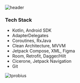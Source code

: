 ![header](https://capsule-render.vercel.app/api?type=Waving&height=300&section=header&text=Hi%20there!&desc=I'm%20Viktoriya.&fontSize=50&color=0:D84BB2,100:FFDD00&fontColor=ffffff)

### Tech Stack
- Kotlin, Android SDK
- AdapterDelegates
- Coroutines, RxJava
- Clean Architecture, MVVM
- Jetpack Compose, XML, Figma
- Room, Retrofit, Dagger/Hilt
- Cicerone, Jetpack Navigation
- Git

<p><img src="https://github-readme-stats.vercel.app/api/top-langs/?username=tprobius&&hide_border=false&include_all_commits=false&count_private=false" alt="tprobius" /></p>


<!--
**tprobius/tprobius** is a ✨ _special_ ✨ repository because its `README.md` (this file) appears on your GitHub profile.

Here are some ideas to get you started:

- 🔭 I’m currently working on ...
- 🌱 I’m currently learning ...
- 👯 I’m looking to collaborate on ...
- 🤔 I’m looking for help with ...
- 💬 Ask me about ...
- 📫 How to reach me: ...
- 😄 Pronouns: ...
- ⚡ Fun fact: ...
-->
